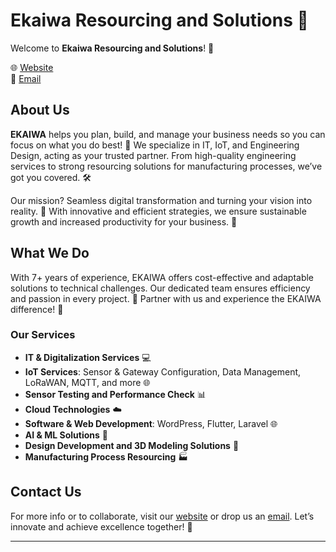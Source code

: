 # Ekaiwa Resourcing and Solutions 🚀

Welcome to **Ekaiwa Resourcing and Solutions**! 🎉

🌐 [Website](https://ekaiwa.de)  
📧 [Email](mailto:info@ekaiwa.de)

## About Us

**EKAIWA** helps you plan, build, and manage your business needs so you can focus on what you do best! 🎯 We specialize in IT, IoT, and Engineering Design, acting as your trusted partner. From high-quality engineering services to strong resourcing solutions for manufacturing processes, we’ve got you covered. 🛠️

Our mission? Seamless digital transformation and turning your vision into reality. 🌟 With innovative and efficient strategies, we ensure sustainable growth and increased productivity for your business. 🚀

## What We Do

With 7+ years of experience, EKAIWA offers cost-effective and adaptable solutions to technical challenges. Our dedicated team ensures efficiency and passion in every project. 💪 Partner with us and experience the EKAIWA difference! 🤝

### Our Services

- **IT & Digitalization Services** 💻
- **IoT Services**: Sensor & Gateway Configuration, Data Management, LoRaWAN, MQTT, and more 🌐
- **Sensor Testing and Performance Check** 📊
- **Cloud Technologies** ☁️
- **Software & Web Development**: WordPress, Flutter, Laravel 🌐
- **AI & ML Solutions** 🤖
- **Design Development and 3D Modeling Solutions** 🎨
- **Manufacturing Process Resourcing** 🏭

## Contact Us

For more info or to collaborate, visit our [website](https://ekaiwa.de) or drop us an [email](mailto:info@ekaiwa.de). Let’s innovate and achieve excellence together! 🚀

---
